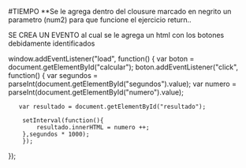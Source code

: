 #TIEMPO
**Se le agrega dentro del clousure marcado en negrito un parametro (num2) para que funcione el ejercicio return..

SE CREA UN EVENTO al cual se le agrega un html con los botones debidamente identificados 
 
window.addEventListener("load", function() {
    var boton = document.getElementById("calcular");
    boton.addEventListener("click", function() {
        var segundos = parseInt(document.getElementById("segundos").value);
        var numero = parseInt(document.getElementById("numero").value);

       var resultado = document.getElementById("resultado");

        setInterval(function(){ 
            resultado.innerHTML = numero ++; 
        },segundos * 1000);
        }); 
});